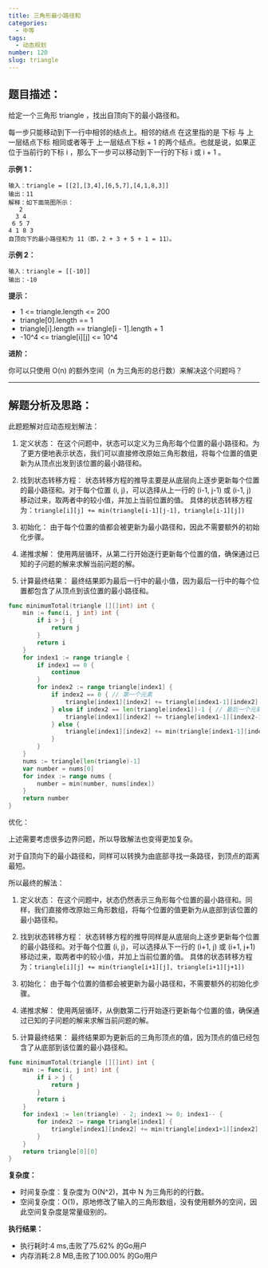 ```yaml
---
title: 三角形最小路径和
categories:
  - 中等
tags:
  - 动态规划
number: 120
slug: triangle
---
```



## 题目描述：

给定一个三角形 triangle ，找出自顶向下的最小路径和。

每一步只能移动到下一行中相邻的结点上。相邻的结点 在这里指的是 下标 与 上一层结点下标 相同或者等于 上一层结点下标 + 1 的两个结点。也就是说，如果正位于当前行的下标 i ，那么下一步可以移动到下一行的下标 i 或 i + 1 。

**示例 1：**
```
输入：triangle = [[2],[3,4],[6,5,7],[4,1,8,3]]
输出：11
解释：如下面简图所示：
   2
  3 4
 6 5 7
4 1 8 3
自顶向下的最小路径和为 11（即，2 + 3 + 5 + 1 = 11）。
```


**示例 2：**
```
输入：triangle = [[-10]]
输出：-10
```

**提示：**
- 1 <= triangle.length <= 200
- triangle[0].length == 1
- triangle[i].length == triangle[i - 1].length + 1
- -10^4 <= triangle[i][j] <= 10^4

**进阶：**

你可以只使用 O(n) 的额外空间（n 为三角形的总行数）来解决这个问题吗？

---
## 解题分析及思路：

此题题解对应动态规划解法：

1. 定义状态： 在这个问题中，状态可以定义为三角形每个位置的最小路径和。为了更方便地表示状态，我们可以直接修改原始三角形数组，将每个位置的值更新为从顶点出发到该位置的最小路径和。

2. 找到状态转移方程： 状态转移方程的推导主要是从底层向上逐步更新每个位置的最小路径和。对于每个位置 (i, j)，可以选择从上一行的 (i-1, j-1) 或 (i-1, j) 移动过来，取两者中的较小值，并加上当前位置的值。 具体的状态转移方程为：`triangle[i][j] += min(triangle[i-1][j-1], triangle[i-1][j])`

3. 初始化： 由于每个位置的值都会被更新为最小路径和，因此不需要额外的初始化步骤。

4. 递推求解： 使用两层循环，从第二行开始逐行更新每个位置的值，确保通过已知的子问题的解来求解当前问题的解。

5. 计算最终结果： 最终结果即为最后一行中的最小值，因为最后一行中的每个位置都包含了从顶点到该位置的最小路径和。

```go
func minimumTotal(triangle [][]int) int {
	min := func(i, j int) int {
		if i > j {
			return j
		}
		return i
	}
	for index1 := range triangle {
		if index1 == 0 {
			continue
		}
		for index2 := range triangle[index1] {
			if index2 == 0 { // 第一个元素
				triangle[index1][index2] += triangle[index1-1][index2]
			} else if index2 == len(triangle[index1])-1 { // 最后一个元素
				triangle[index1][index2] += triangle[index1-1][index2-1]
			} else {
				triangle[index1][index2] += min(triangle[index1-1][index2-1], triangle[index1-1][index2])
			}
		}
	}
	nums := triangle[len(triangle)-1]
	var number = nums[0]
	for index := range nums {
		number = min(number, nums[index])
	}
	return number
}
```

优化：

上述需要考虑很多边界问题，所以导致解法也变得更加复杂。

对于自顶向下的最小路径和，同样可以转换为由底部寻找一条路径，到顶点的距离最短。

所以最终的解法：
1. 定义状态： 在这个问题中，状态仍然表示三角形每个位置的最小路径和。同样，我们直接修改原始三角形数组，将每个位置的值更新为从底部到该位置的最小路径和。

2. 找到状态转移方程： 状态转移方程的推导同样是从底层向上逐步更新每个位置的最小路径和。对于每个位置 (i, j)，可以选择从下一行的 (i+1, j) 或 (i+1, j+1) 移动过来，取两者中的较小值，并加上当前位置的值。 具体的状态转移方程为：`triangle[i][j] += min(triangle[i+1][j], triangle[i+1][j+1])`

3. 初始化： 由于每个位置的值都会被更新为最小路径和，不需要额外的初始化步骤。

4. 递推求解： 使用两层循环，从倒数第二行开始逐行更新每个位置的值，确保通过已知的子问题的解来求解当前问题的解。

5. 计算最终结果： 最终结果即为更新后的三角形顶点的值，因为顶点的值已经包含了从底部到该位置的最小路径和。
```go
func minimumTotal(triangle [][]int) int {
	min := func(i, j int) int {
		if i > j {
			return j
		}
		return i
	}
	for index1 := len(triangle) - 2; index1 >= 0; index1-- {
		for index2 := range triangle[index1] {
			triangle[index1][index2] += min(triangle[index1+1][index2], triangle[index1+1][index2+1])
		}
	}
	return triangle[0][0]
}
```

**复杂度：**

- 时间复杂度：复杂度为 O(N^2)，其中 N 为三角形的的行数。
- 空间复杂度：O(1)，原地修改了输入的三角形数组，没有使用额外的空间，因此空间复杂度是常量级别的。

**执行结果：**

- 执行耗时:4 ms,击败了75.62% 的Go用户
- 内存消耗:2.8 MB,击败了100.00% 的Go用户
